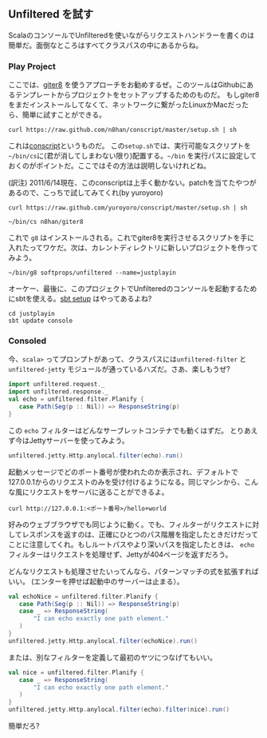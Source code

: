 Unfiltered を試す
----------------------------

ScalaのコンソールでUnfilteredを使いながらリクエストハンドラーを書くのは簡単だ。面倒なところはすべてクラスパスの中にあるからね。


### Play Project

ここでは、[giter8][g8] を使うアプローチをお勧めするぜ。このツールはGithubにあるテンプレートからプロジェクトをセットアップするためのものだ。
もしgiter8をまだインストールしてなくて、ネットワークに繋がったLinuxかMacだったら、簡単に試すことができる。

[g8]: https://github.com/n8han/giter8#readme

    curl https://raw.github.com/n8han/conscript/master/setup.sh | sh

これは[conscript][conscript]というものだ。 この`setup.sh`では、実行可能なスクリプトを`~/bin/cs`に(君が消してしまわない限り)配置する。`~/bin` を実行パスに設定しておくのがポイントだ。ここではその方法は説明しないけれどね。

(訳注) 2011/6/14現在、このconscriptは上手く動かない。patchを当てたやつがあるので、こっちで試してみてくれ(by yuroyoro)

    curl https://raw.github.com/yuroyoro/conscript/master/setup.sh | sh

[conscript]: https://github.com/n8han/conscript#readme

    ~/bin/cs n8han/giter8

これで `g8` はインストールされる。これでgiter8を実行させるスクリプトを手に入れたってワケだ。次は、カレントディレクトリに新しいプロジェクトを作ってみよう。

    ~/bin/g8 softprops/unfiltered --name=justplayin

オーケー、最後に、このプロジェクトでUnfilteredのコンソールを起動するためにsbtを使える。[sbt setup][sbt] はやってあるよね?


[sbt]: http://code.google.com/p/simple-build-tool/wiki/Setup

    cd justplayin
    sbt update console

### Consoled



今、`scala>` ってプロンプトがあって、クラスパスには`unfiltered-filter` と `unfiltered-jetty` モジュールが通っているハズだ。さあ、楽しもうぜ?

```scala
import unfiltered.request._
import unfiltered.response._
val echo = unfiltered.filter.Planify {
   case Path(Seg(p :: Nil)) => ResponseString(p)
}
```
この `echo` フィルターはどんなサーブレットコンテナでも動くはずだ。
とりあえず今はJettyサーバーを使ってみよう。

```scala
unfiltered.jetty.Http.anylocal.filter(echo).run()
```
起動メッセージでどのポート番号が使われたのか表示され、デフォルトで 127.0.0.1からのリクエストのみを受け付けるようになる。同じマシンから、こんな風にリクエストをサーバに送ることができるよ。

    curl http://127.0.0.1:<ポート番号>/hello+world

好みのウェブブラウザでも同じように動く。でも、フィルターがリクエストに対してレスポンスを返すのは、正確にひとつのパス階層を指定したときだけだってことに注意してくれ。もしルートパスやより深いパスを指定したときは、 `echo` フィルターはリクエストを処理せず、Jettyが404ページを返すだろう。

どんなリクエストも処理させたいってんなら、パターンマッチの式を拡張すればいい。
(エンターを押せば起動中のサーバーは止まる）。

```scala
val echoNice = unfiltered.filter.Planify {
   case Path(Seg(p :: Nil)) => ResponseString(p)
   case _ => ResponseString(
       "I can echo exactly one path element."
   )
}
unfiltered.jetty.Http.anylocal.filter(echoNice).run()
```
または、別なフィルターを定義して最初のヤツにつなげてもいい。

```scala
val nice = unfiltered.filter.Planify {
   case _ => ResponseString(
       "I can echo exactly one path element."
   )
}
unfiltered.jetty.Http.anylocal.filter(echo).filter(nice).run()
```

簡単だろ?

